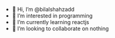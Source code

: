 - 👋 Hi, I’m @bilalshahzadd
- 👀 I’m interested in programming
- 🌱 I’m currently learning reactjs
- 💞️ I’m looking to collaborate on nothing

<!---
bilalshahzadd/bilalshahzadd is a ✨ special ✨ repository because its `README.md` (this file) appears on your GitHub profile.
You can click the Preview link to take a look at your changes.
--->
